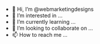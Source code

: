 - 👋 Hi, I’m @webmarketingdesigns
- 👀 I’m interested in ...
- 🌱 I’m currently learning ...
- 💞️ I’m looking to collaborate on ...
- 📫 How to reach me ...

<!---
webmarketingdesigns/webmarketingdesigns is a ✨ special ✨ repository because its `README.md` (this file) appears on your GitHub profile.
You can click the Preview link to take a look at your changes.
--->
